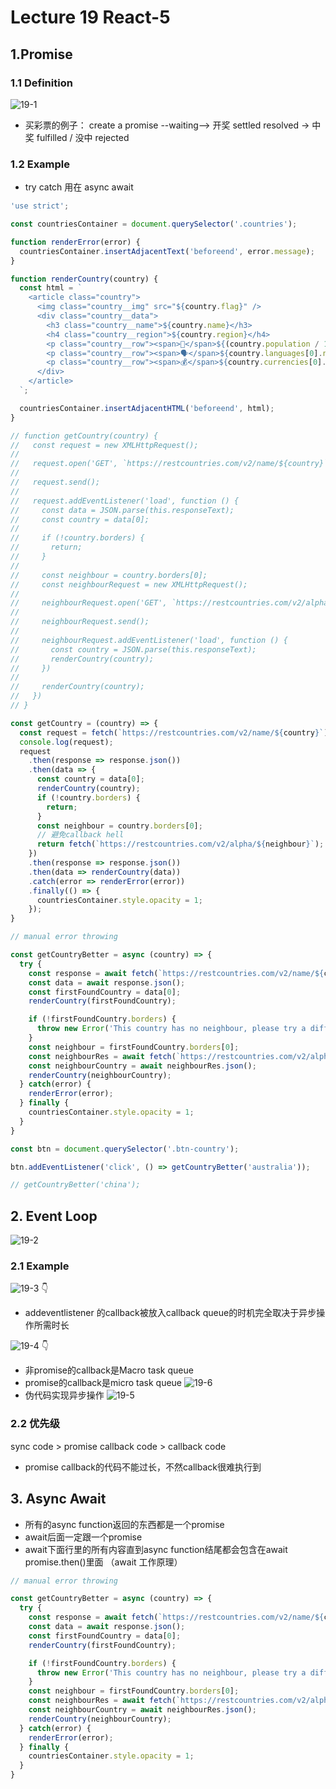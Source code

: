 # Lecture 19 React-5
## 1.Promise
### 1.1 Definition
 ![19-1](./img/lecture19-1.jpg)
 - 买彩票的例子：
 create a promise --waiting--> 开奖 settled resolved -> 中奖 fulfilled / 没中 rejected

 ### 1.2 Example
 - try catch 用在 async await
```js
'use strict';

const countriesContainer = document.querySelector('.countries');

function renderError(error) {
  countriesContainer.insertAdjacentText('beforeend', error.message);
}

function renderCountry(country) {
  const html = `
    <article class="country">
      <img class="country__img" src="${country.flag}" />
      <div class="country__data">
        <h3 class="country__name">${country.name}</h3>
        <h4 class="country__region">${country.region}</h4>
        <p class="country__row"><span>👫</span>${(country.population / 1000000).toFixed(1) + ' M'}</p>
        <p class="country__row"><span>🗣️</span>${country.languages[0].name}</p>
        <p class="country__row"><span>💰</span>${country.currencies[0].name}</p>
      </div>
    </article>
  `;

  countriesContainer.insertAdjacentHTML('beforeend', html);
}

// function getCountry(country) {
//   const request = new XMLHttpRequest();
//
//   request.open('GET', `https://restcountries.com/v2/name/${country}`);
//
//   request.send();
//
//   request.addEventListener('load', function () {
//     const data = JSON.parse(this.responseText);
//     const country = data[0];
//
//     if (!country.borders) {
//       return;
//     }
//
//     const neighbour = country.borders[0];
//     const neighbourRequest = new XMLHttpRequest();
//
//     neighbourRequest.open('GET', `https://restcountries.com/v2/alpha/${neighbour}`);
//
//     neighbourRequest.send();
//
//     neighbourRequest.addEventListener('load', function () {
//       const country = JSON.parse(this.responseText);
//       renderCountry(country);
//     })
//
//     renderCountry(country);
//   })
// }

const getCountry = (country) => {
  const request = fetch(`https://restcountries.com/v2/name/${country}`);
  console.log(request);
  request
    .then(response => response.json())
    .then(data => {
      const country = data[0];
      renderCountry(country);
      if (!country.borders) {
        return;
      }
      const neighbour = country.borders[0];
      // 避免callback hell
      return fetch(`https://restcountries.com/v2/alpha/${neighbour}`);
    })
    .then(response => response.json())
    .then(data => renderCountry(data))
    .catch(error => renderError(error))
    .finally(() => {
      countriesContainer.style.opacity = 1;
    });
}

// manual error throwing

const getCountryBetter = async (country) => {
  try {
    const response = await fetch(`https://restcountries.com/v2/name/${country}`);
    const data = await response.json();
    const firstFoundCountry = data[0];
    renderCountry(firstFoundCountry);

    if (!firstFoundCountry.borders) {
      throw new Error('This country has no neighbour, please try a different one.');
    }
    const neighbour = firstFoundCountry.borders[0];
    const neighbourRes = await fetch(`https://restcountries.com/v2/alpha/${neighbour}`);
    const neighbourCountry = await neighbourRes.json();
    renderCountry(neighbourCountry);
  } catch(error) {
    renderError(error);
  } finally {
    countriesContainer.style.opacity = 1;
  }
}

const btn = document.querySelector('.btn-country');

btn.addEventListener('click', () => getCountryBetter('australia'));

// getCountryBetter('china');
```

## 2. Event Loop
 ![19-2](./img/lecture19-2.jpg)
 ### 2.1 Example
 
  ![19-3](./img/lecture19-3.jpg)
    👇
  - addeventlistener 的callback被放入callback queue的时机完全取决于异步操作所需时长
  
  ![19-4](./img/lecture19-4.jpg)
    👇
  - 非promise的callback是Macro task queue
  - promise的callback是micro task queue
  ![19-6](./img/lecture19-6.jpg)
  - 伪代码实现异步操作
  ![19-5](./img/lecture19-5.jpg)
  ### 2.2 优先级
  sync code > promise callback code > callback code
  - promise callback的代码不能过长，不然callback很难执行到
## 3. Async Await
- 所有的async function返回的东西都是一个promise
- await后面一定跟一个promise
- await下面行里的所有内容直到async function结尾都会包含在await promise.then()里面 （await 工作原理）
```js
// manual error throwing

const getCountryBetter = async (country) => {
  try {
    const response = await fetch(`https://restcountries.com/v2/name/${country}`);
    const data = await response.json();
    const firstFoundCountry = data[0];
    renderCountry(firstFoundCountry);

    if (!firstFoundCountry.borders) {
      throw new Error('This country has no neighbour, please try a different one.');
    }
    const neighbour = firstFoundCountry.borders[0];
    const neighbourRes = await fetch(`https://restcountries.com/v2/alpha/${neighbour}`);
    const neighbourCountry = await neighbourRes.json();
    renderCountry(neighbourCountry);
  } catch(error) {
    renderError(error);
  } finally {
    countriesContainer.style.opacity = 1;
  }
}

```

